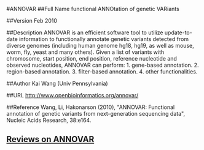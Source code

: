 #ANNOVAR
##Full Name
functional ANNOtation of genetic VARiants

##Version
Feb 2010

##Description
ANNOVAR is an efficient software tool to utilize update-to-date information to functionally annotate genetic variants detected from diverse genomes (including human genome hg18, hg19, as well as mouse, worm, fly, yeast and many others). Given a list of variants with chromosome, start position, end position, reference nucleotide and observed nucleotides, ANNOVAR can perform: 1\. gene-based annotation. 2\. region-based annotation. 3\. filter-based annotation. 4\. other functionalities.

##Author
Kai Wang (Univ Pennsylvania)

##URL
http://www.openbioinformatics.org/annovar/

##Reference
Wang, Li, Hakonarson (2010), "ANNOVAR: Functional annotation of genetic variants from next-generation sequencing data", Nucleic Acids Research, 38:e164.


## [Reviews on ANNOVAR](https://github.com/gaow/genetic-analysis-software/issues/19)